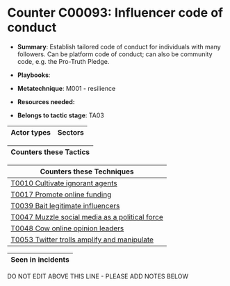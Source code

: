 # Counter C00093: Influencer code of conduct

* **Summary**: Establish tailored code of conduct for individuals with many followers.  Can be platform code of conduct; can also be community code, e.g. the Pro-Truth Pledge. 

* **Playbooks**: 

* **Metatechnique**: M001 - resilience

* **Resources needed:** 

* **Belongs to tactic stage**: TA03


| Actor types | Sectors |
| ----------- | ------- |



| Counters these Tactics |
| ---------------------- |



| Counters these Techniques |
| ------------------------- |
| [T0010 Cultivate ignorant agents](../techniques/T0010.md) |
| [T0017 Promote online funding](../techniques/T0017.md) |
| [T0039 Bait legitimate influencers](../techniques/T0039.md) |
| [T0047 Muzzle social media as a political force](../techniques/T0047.md) |
| [T0048 Cow online opinion leaders](../techniques/T0048.md) |
| [T0053 Twitter trolls amplify and manipulate](../techniques/T0053.md) |



| Seen in incidents |
| ----------------- |


DO NOT EDIT ABOVE THIS LINE - PLEASE ADD NOTES BELOW